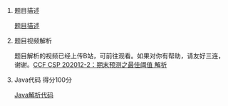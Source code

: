 1. 题目描述

    [题目描述](题目描述.md)
  
2. 题目视频解析

      题目解析的视频已经上传B站，可前往观看。如果对你有帮助，请友好三连，谢谢。[CCF CSP 202012-2：期末预测之最佳阈值 解析](https://www.bilibili.com/video/BV1hT4y1P7nR/)

3. Java代码 得分100分

    [Java解析代码](Main.java)
